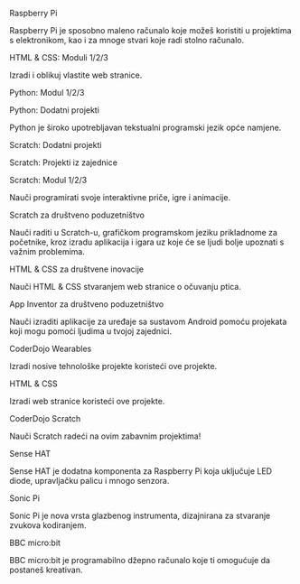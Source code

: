 Raspberry Pi

Raspberry Pi je sposobno maleno računalo koje možeš koristiti u projektima s elektronikom, kao i za mnoge stvari koje radi stolno računalo.

HTML & CSS: Moduli 1/2/3

Izradi i oblikuj vlastite web stranice.

Python: Modul 1/2/3

Python: Dodatni projekti

Python je široko upotrebljavan tekstualni programski jezik opće namjene.

Scratch: Dodatni projekti

Scratch: Projekti iz zajednice

Scratch: Modul 1/2/3

Nauči programirati svoje interaktivne priče, igre i animacije.

Scratch za društveno poduzetništvo

Nauči raditi u Scratch-u, grafičkom programskom jeziku prikladnome za početnike, kroz izradu aplikacija i igara uz koje će se ljudi bolje upoznati s važnim problemima.

HTML & CSS za društvene inovacije

Nauči HTML & CSS stvaranjem web stranice o očuvanju ptica.

App Inventor za društveno poduzetništvo

Nauči izraditi aplikacije za uređaje sa sustavom Android pomoću projekata koji mogu pomoći ljudima u tvojoj zajednici.

CoderDojo Wearables

Izradi nosive tehnološke projekte koristeći ove projekte.

HTML & CSS

Izradi web stranice koristeći ove projekte.

CoderDojo Scratch

Nauči Scratch radeći na ovim zabavnim projektima!

Sense HAT

Sense HAT je dodatna komponenta za Raspberry Pi koja uključuje LED diode, upravljačku palicu i mnogo senzora.

Sonic Pi

Sonic Pi je nova vrsta glazbenog instrumenta, dizajnirana za stvaranje zvukova kodiranjem.

BBC micro:bit

BBC micro:bit je programabilno džepno računalo koje ti omogućuje da postaneš kreativan.